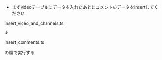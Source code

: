 
- まずvideoテーブルにデータを入れたあとにコメントのデータをinsertしてください


insert_video_and_channels.ts

↓

insert_comments.ts

の順で実行する